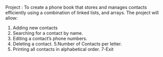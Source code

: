 Project :
To create a phone book that stores and manages contacts efficiently using a combination of linked lists, and arrays. The project will allow:
1. Adding new contacts
2. Searching for a contact by name.
3. Editing a contact’s phone numbers.
4. Deleting a contact.
5.Number of Contacts per letter.
6. Printing all contacts in alphabetical order.
7-Exit

